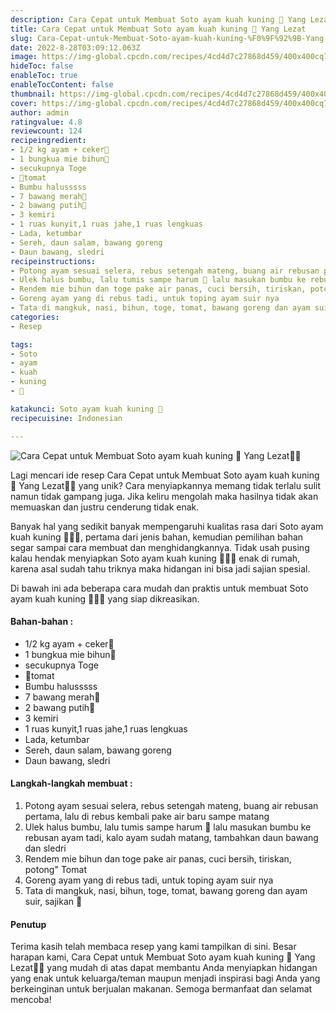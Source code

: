 ```yaml
---
description: Cara Cepat untuk Membuat Soto ayam kuah kuning 💛 Yang Lezat"
title: Cara Cepat untuk Membuat Soto ayam kuah kuning 💛 Yang Lezat
slug: Cara-Cepat-untuk-Membuat-Soto-ayam-kuah-kuning-%F0%9F%92%9B-Yang-Lezat
date: 2022-8-28T03:09:12.063Z
image: https://img-global.cpcdn.com/recipes/4cd4d7c27868d459/400x400cq70/photo.jpg
hideToc: false
enableToc: true
enableTocContent: false
thumbnail: https://img-global.cpcdn.com/recipes/4cd4d7c27868d459/400x400cq70/photo.jpg
cover: https://img-global.cpcdn.com/recipes/4cd4d7c27868d459/400x400cq70/photo.jpg
author: admin
ratingvalue: 4.8
reviewcount: 124
recipeingredient:
- 1/2 kg ayam + ceker🍗
- 1 bungkua mie bihun🍝
- secukupnya Toge
- 🍅tomat
- Bumbu halusssss
- 7 bawang merah🧅
- 2 bawang putih🧄
- 3 kemiri
- 1 ruas kunyit,1 ruas jahe,1 ruas lengkuas
- Lada, ketumbar
- Sereh, daun salam, bawang goreng
- Daun bawang, sledri
recipeinstructions:
- Potong ayam sesuai selera, rebus setengah mateng, buang air rebusan pertama, lalu di rebus kembali pake air baru sampe matang
- Ulek halus bumbu, lalu tumis sampe harum 🤤 lalu masukan bumbu ke rebusan ayam tadi, kalo ayam sudah matang, tambahkan daun bawang dan sledri
- Rendem mie bihun dan toge pake air panas, cuci bersih, tiriskan, potong" Tomat
- Goreng ayam yang di rebus tadi, untuk toping ayam suir nya
- Tata di mangkuk, nasi, bihun, toge, tomat, bawang goreng dan ayam suir, sajikan 🤤
categories:
- Resep

tags:
- Soto
- ayam
- kuah
- kuning
- 💛

katakunci: Soto ayam kuah kuning 💛
recipecuisine: Indonesian

---
```


![Cara Cepat untuk Membuat Soto ayam kuah kuning 💛 Yang Lezat👩‍🍳](https://img-global.cpcdn.com/recipes/4cd4d7c27868d459/400x400cq70/photo.jpg)

Lagi mencari ide resep Cara Cepat untuk Membuat Soto ayam kuah kuning 💛 Yang Lezat👩‍🍳 yang unik? Cara menyiapkannya memang tidak terlalu sulit namun tidak gampang juga. Jika keliru mengolah maka hasilnya tidak akan memuaskan dan justru cenderung tidak enak.

Banyak hal yang sedikit banyak mempengaruhi kualitas rasa dari Soto ayam kuah kuning 💛👩‍🍳, pertama dari jenis bahan, kemudian pemilihan bahan segar sampai cara membuat dan menghidangkannya. Tidak usah pusing kalau hendak menyiapkan Soto ayam kuah kuning 💛👩‍🍳 enak di rumah, karena asal sudah tahu triknya maka hidangan ini bisa jadi sajian spesial.

Di bawah ini ada beberapa cara mudah dan praktis untuk membuat Soto ayam kuah kuning 💛👩‍🍳 yang siap dikreasikan.

<!--inarticleads1-->

#### Bahan-bahan :

- 1/2 kg ayam + ceker🍗
- 1 bungkua mie bihun🍝
- secukupnya Toge
- 🍅tomat
- Bumbu halusssss
- 7 bawang merah🧅
- 2 bawang putih🧄
- 3 kemiri
- 1 ruas kunyit,1 ruas jahe,1 ruas lengkuas
- Lada, ketumbar
- Sereh, daun salam, bawang goreng
- Daun bawang, sledri

<!--inarticleads2-->

#### Langkah-langkah membuat :

1. Potong ayam sesuai selera, rebus setengah mateng, buang air rebusan pertama, lalu di rebus kembali pake air baru sampe matang
1. Ulek halus bumbu, lalu tumis sampe harum 🤤 lalu masukan bumbu ke rebusan ayam tadi, kalo ayam sudah matang, tambahkan daun bawang dan sledri
1. Rendem mie bihun dan toge pake air panas, cuci bersih, tiriskan, potong" Tomat
1. Goreng ayam yang di rebus tadi, untuk toping ayam suir nya
1. Tata di mangkuk, nasi, bihun, toge, tomat, bawang goreng dan ayam suir, sajikan 🤤

#### Penutup

Terima kasih telah membaca resep yang kami tampilkan di sini. Besar harapan kami, Cara Cepat untuk Membuat Soto ayam kuah kuning 💛 Yang Lezat👩‍🍳 yang mudah di atas dapat membantu Anda menyiapkan hidangan yang enak untuk keluarga/teman maupun menjadi inspirasi bagi Anda yang berkeinginan untuk berjualan makanan. Semoga bermanfaat dan selamat mencoba!